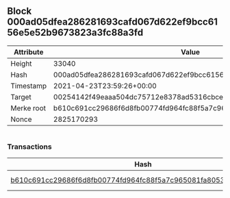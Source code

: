 ## Block 000ad05dfea286281693cafd067d622ef9bcc6156e5e52b9673823a3fc88a3fd

Attribute | Value
--- | ---
Height | 33040
Hash | 000ad05dfea286281693cafd067d622ef9bcc6156e5e52b9673823a3fc88a3fd
Timestamp | 2021-04-23T23:59:26+00:00
Target | 00254142f49eaaa504dc75712e8378ad5316cbcead634704b3734b6271167cc4
Merke root | b610c691cc29686f6d8fb00774fd964fc88f5a7c965081fa80535b12ac80d7ad
Nonce | 2825170293

```

```

### Transactions

Hash | Amount
--- | ---
[b610c691cc29686f6d8fb00774fd964fc88f5a7c965081fa80535b12ac80d7ad](b610c691cc29686f6d8fb00774fd964fc88f5a7c965081fa80535b12ac80d7ad.md) | 10.00000000 SKEPTI 
